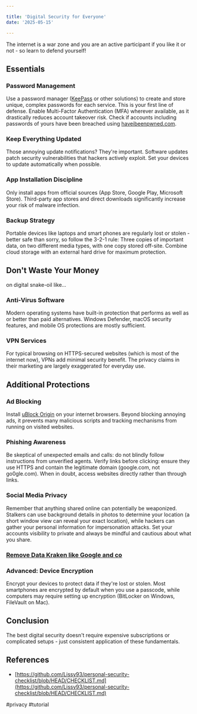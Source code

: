 ```yaml
---

title: 'Digital Security for Everyone'  
date: '2025-05-15'

---
```


The internet is a war zone and you are an active participant if you like it or not - so learn to defend yourself!

## Essentials

### Password Management

Use a password manager ([KeePass](https://keepassxc.org/) or other solutions) to create and store unique, complex passwords for each service. This is your first line of defense. Enable Multi-Factor Authentication (MFA) wherever available, as it drastically reduces account takeover risk. Check if accounts including passwords of yours have been breached using [haveibeenpwned.com](https://haveibeenpwned.com/).

### Keep Everything Updated

Those annoying update notifications? They're important. Software updates patch security vulnerabilities that hackers actively exploit. Set your devices to update automatically when possible.

### App Installation Discipline

Only install apps from official sources (App Store, Google Play, Microsoft Store). Third-party app stores and direct downloads significantly increase your risk of malware infection.

### Backup Strategy

Portable devices like laptops and smart phones are regularly lost or stolen - better safe than sorry, so follow the 3-2-1 rule: Three copies of important data, on two different media types, with one copy stored off-site. Combine cloud storage with an external hard drive for maximum protection.

## Don't Waste Your Money

on digital snake-oil like...

### Anti-Virus Software

Modern operating systems have built-in protection that performs as well as or better than paid alternatives. Windows Defender, macOS security features, and mobile OS protections are mostly sufficient.

### VPN Services

For typical browsing on HTTPS-secured websites (which is most of the internet now), VPNs add minimal security benefit. The privacy claims in their marketing are largely exaggerated for everyday use.

## Additional Protections

### Ad Blocking

Install [uBlock Origin](https://ublockorigin.com/) on your internet browsers. Beyond blocking annoying ads, it prevents many malicious scripts and tracking mechanisms from running on visited websites.

### Phishing Awareness

Be skeptical of unexpected emails and calls: do not blindly follow instructions from unverified agents. Verify links before clicking: ensure they use HTTPS and contain the legitimate domain (google.com, not go0gle.com). When in doubt, access websites directly rather than through links.

### Social Media Privacy

Remember that anything shared online can potentially be weaponized. Stalkers can use background details in photos to determine your location (a short window view can reveal your exact location), while hackers can gather your personal information for impersonation attacks. Set your accounts visibility to private and always be mindful and cautious about what you share.

### [Remove Data Kraken like Google and co](https://seanpedersen.github.io/posts/google-ejector)

### Advanced: Device Encryption

Encrypt your devices to protect data if they're lost or stolen. Most smartphones are encrypted by default when you use a passcode, while computers may require setting up encryption (BitLocker on Windows, FileVault on Mac).

## Conclusion

The best digital security doesn't require expensive subscriptions or complicated setups - just consistent application of these fundamentals.

## References

- [https://github.com/Lissy93/personal-security-checklist/blob/HEAD/CHECKLIST.md](https://github.com/Lissy93/personal-security-checklist/blob/HEAD/CHECKLIST.md)

#privacy #tutorial
